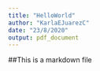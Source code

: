 ```yaml
---
title: "HelloWorld"
author: "KarlaEJuarezC"
date: "23/8/2020"
output: pdf_document
---
```

##This is a markdown file